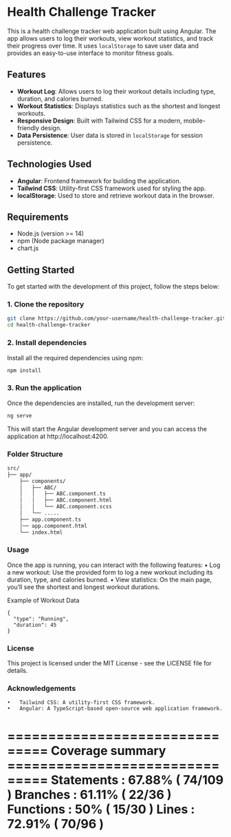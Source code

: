 # Health Challenge Tracker

This is a health challenge tracker web application built using Angular. The app allows users to log their workouts, view workout statistics, and track their progress over time. It uses `localStorage` to save user data and provides an easy-to-use interface to monitor fitness goals.

## Features

- **Workout Log**: Allows users to log their workout details including type, duration, and calories burned.
- **Workout Statistics**: Displays statistics such as the shortest and longest workouts.
- **Responsive Design**: Built with Tailwind CSS for a modern, mobile-friendly design.
- **Data Persistence**: User data is stored in `localStorage` for session persistence.

## Technologies Used

- **Angular**: Frontend framework for building the application.
- **Tailwind CSS**: Utility-first CSS framework used for styling the app.
- **localStorage**: Used to store and retrieve workout data in the browser.

## Requirements

- Node.js (version >= 14)
- npm (Node package manager)
- chart.js
  
## Getting Started

To get started with the development of this project, follow the steps below:

### 1. Clone the repository

```bash
git clone https://github.com/your-username/health-challenge-tracker.git
cd health-challenge-tracker
```

### 2. Install dependencies

Install all the required dependencies using npm:

```bash
npm install
```

### 3. Run the application

Once the dependencies are installed, run the development server:
```bash
ng serve
```
This will start the Angular development server and you can access the application at http://localhost:4200.

### Folder Structure
```bash
src/
├── app/
    ├── components/
    │   ├── ABC/
    │   │   ├── ABC.component.ts   
    │   │   ├── ABC.component.html 
    │   │   └── ABC.component.scss 
    │   └── .....
    ├── app.component.ts
    │── app.component.html
    └── index.html
```

### Usage

Once the app is running, you can interact with the following features:
	•	Log a new workout: Use the provided form to log a new workout including its duration, type, and calories burned.
	•	View statistics: On the main page, you’ll see the shortest and longest workout durations.

Example of Workout Data
```
{
  "type": "Running",
  "duration": 45
}
```

### License

This project is licensed under the MIT License - see the LICENSE file for details.

### Acknowledgements
	•	Tailwind CSS: A utility-first CSS framework.
	•	Angular: A TypeScript-based open-source web application framework.

=============================== Coverage summary ===============================
Statements   : 67.88% ( 74/109 )
Branches     : 61.11% ( 22/36 )
Functions    : 50% ( 15/30 )
Lines        : 72.91% ( 70/96 )
================================================================================